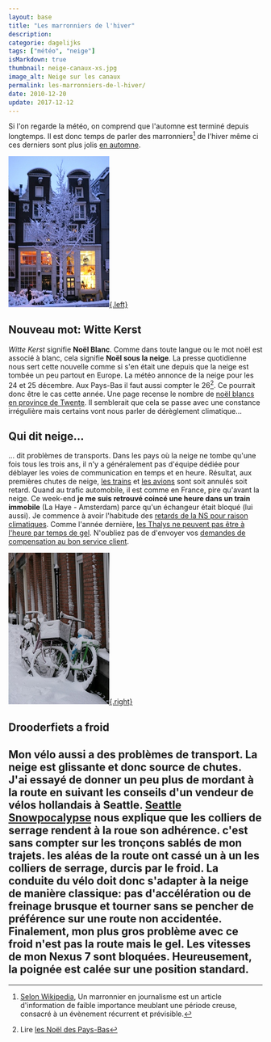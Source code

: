```yaml
---
layout: base
title: "Les marronniers de l'hiver"
description: 
categorie: dagelijks
tags: ["météo", "neige"]
isMarkdown: true
thumbnail: neige-canaux-xs.jpg
image_alt: Neige sur les canaux
permalink: les-marronniers-de-l-hiver/
date: 2010-12-20
update: 2017-12-12
---
```




Si l'on regarde la météo, on comprend que l'automne est terminé depuis longtemps. Il est donc temps de parler des marronniers[^1] de l'hiver même ci ces derniers sont plus jolis [en automne](/les-marronniers-de-l-automne).


[![Neige sur les canaux](neige-canaux-xs.jpg){.left}](/public/images/photos/2010-12/neige-canaux-s.jpg)
## Nouveau mot: Witte Kerst
*Witte Kerst* signifie **Noël Blanc**. Comme dans toute langue ou le mot noël est associé à blanc, cela signifie **Noël sous la neige**. La presse quotidienne nous sert cette nouvelle comme si s'en était une depuis que la neige est tombée un peu partout en Europe. La météo annonce de la neige pour les 24 et 25 décembre. Aux Pays-Bas il faut aussi compter le 26[^2]. Ce pourrait donc être le cas cette année. Une page recense le nombre de [noël blancs en province de Twente](http://www.weerstationlosser.nl/historie/feestdagen/Wanneer%20een%20witte%20Kerst/page.htm). Il semblerait que cela se passe avec une constance irrégulière mais certains vont nous parler de dérèglement climatique...

## Qui dit neige...
... dit problèmes de transports. Dans les pays où la neige ne tombe qu'une fois tous les trois ans, il n'y a généralement pas d'équipe dédiée pour déblayer les voies de communication en temps et en heure. Résultat, aux premières chutes de neige, [les trains](/?q=trains) et [les avions](/?q=avions) sont soit annulés soit retard. Quand au trafic automobile, il est comme en France, pire qu'avant la neige. Ce week-end **je me suis retrouvé coincé une heure dans un train immobile** (La Haye - Amsterdam) parce qu'un échangeur était bloqué (lui aussi). Je commence à avoir l'habitude des [retards de la NS pour raison climatiques](/le-mauvais-temps). Comme l'année dernière, [les Thalys ne peuvent pas être à l'heure par temps de gel](/le-thalys-a-moins-grande-vitesse). N'oubliez pas de d'envoyer vos [demandes de compensation au bon service client](/thalys-comparatif-des-services-clients).

[![neige sur les vélos](neige-velos-xs.jpg){.right}](/public/images/photos/2010-12/neige-velos.jpg)
## Drooderfiets a froid
Mon vélo aussi a des problèmes de transport. La neige est glissante et donc source de chutes. J'ai essayé de donner un peu plus de mordant à la route en suivant les conseils d'un vendeur de vélos hollandais à Seattle. [Seattle Snowpocalypse](http://www.dutchbikeco.com/_blog/Dutch_Bike_Co_Weblog/post/Seattle_Snowpocalypse/) nous explique que les colliers de serrage rendent à la roue son adhérence. c'est sans compter sur les tronçons sablés de mon trajets. les aléas de la route ont cassé un à un les colliers de serrage, durcis par le froid. La conduite du vélo doit donc s'adapter à la neige de manière classique: **pas d'accélération ou de freinage brusque** et **tourner sans se pencher** de préférence sur une route non accidentée. Finalement, mon plus gros problème avec ce froid n'est pas la route mais le gel. Les vitesses de mon Nexus 7 sont bloquées. Heureusement, la poignée est calée sur une position standard.
---
[^1]: [Selon Wikipedia](http://fr.wikipedia.org/wiki/Marronnier_%28journalisme%29), Un marronnier en journalisme est un article d'information de faible importance meublant une période creuse, consacré à un évènement récurrent et prévisible.
[^2]: Lire [les Noël des Pays-Bas](/noel-des-pays-bas)